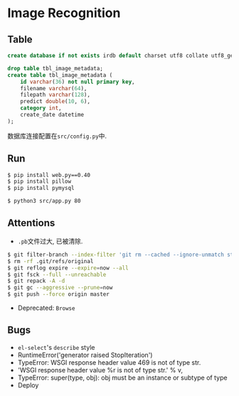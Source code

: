 # Image Recognition

## Table

``` sql
create database if not exists irdb default charset utf8 collate utf8_general_ci;

drop table tbl_image_metadata;
create table tbl_image_metadata (
    id varchar(36) not null primary key,
    filename varchar(64),
    filepath varchar(128),
    predict double(10, 6),
    category int,
    create_date datetime
);
```

数据库连接配置在`src/config.py`中.

## Run

``` sh
$ pip install web.py==0.40
$ pip install pillow
$ pip install pymysql
```

``` sh
$ python3 src/app.py 80
```

## Attentions

- `.pb`文件过大, 已被清除.

``` sh
$ git filter-branch --index-filter 'git rm --cached --ignore-unmatch static/yolov3_yanxin1000_1016.pb'
$ rm -rf .git/refs/original
$ git reflog expire --expire=now --all
$ git fsck --full --unreachable
$ git repack -A -d
$ git gc --aggressive --prune=now
$ git push --force origin master
```

- Deprecated: `Browse`

## Bugs

- `el-select`'s `describe` style
- RuntimeError('generator raised StopIteration') 
- TypeError: WSGI response header value 469 is not of type str.
- 'WSGI response header value %r is not of type str.' % v,
- TypeError: super(type, obj): obj must be an instance or subtype of type
- Deploy
